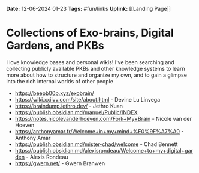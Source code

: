 **Date:** 12-06-2024 01-23
**Tags:**  #fun/links 
**Uplink:** [[Landing Page]]

# Collections of Exo-brains, Digital Gardens, and PKBs

I love knowledge bases and personal wikis! I've been searching and collecting publicly available PKBs and other knowledge systems to learn more about how to structure and organize my own, and to gain a glimpse into the rich internal worlds of other people

* https://beepb00p.xyz/exobrain/
* https://wiki.xxiivv.com/site/about.html - Devine Lu Linvega
* https://braindump.jethro.dev/ - Jethro Kuan
* https://publish.obsidian.md/manuel/Public/INDEX
* https://notes.nicolevanderhoeven.com/Fork+My+Brain - Nicole van der Hoeven
* https://anthonyamar.fr/Welcome+in+my+mind+%F0%9F%A7%A0 - Anthony Amar
* https://publish.obsidian.md/mister-chad/welcome - Chad Bennett
* https://publish.obsidian.md/alexisrondeau/Welcome+to+my+digital+garden - Alexis Rondeau
* https://gwern.net/ - Gwern Branwen





